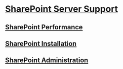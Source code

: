 # [SharePoint Server Support](../sharepoint-server.md)

## [SharePoint Performance](../performance/index.md)

## [SharePoint Installation](../install/index.md)

## [SharePoint Administration](../Administration/index.md)